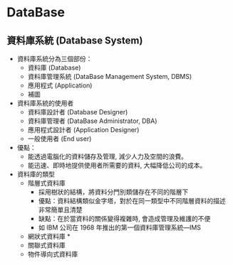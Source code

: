 # DataBase

## 資料庫系統 (Database System)
* 資料庫系統分為三個部份：
  * 資料庫 (Database)
  * 資料庫管理系統 (DataBase Management System, DBMS)
  * 應用程式 (Application)
  * 補圖
* 資料庫系統的使用者
  * 資料庫設計者 (Database Designer)
  * 資料庫管理者 (DataBase Administrator, DBA)
  * 應用程式設計者 (Application Designer)
  * 一般使用者 (End user)
* 優點：
  * 能透過電腦化的資料儲存及管理, 減少人力及空間的浪費。
  * 能迅速、即時地提供使用者所需要的資料, 大幅降低公司的成本。
* 資料庫的類型
  * 階層式資料庫
    * 採用樹狀的結構，將資料分門別類儲存在不同的階層下
    * 優點：資料結構類似金字塔，對於在同一類型中不同階層資料的描述非常簡單且清楚
    * 缺點：在於當資料的關係變得複雜時, 會造成管理及維護的不便
    * 如 IBM 公司在 1968 年推出的第一個資料庫管理系統—IMS
  * 網狀式資料庫
    * 
  * 關聯式資料庫
  * 物件導向式資料庫
